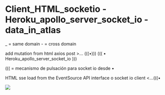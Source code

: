 # Client_HTML_socketio - Heroku_apollo_server_socket_io - data_in_atlas

_ = same domain - = cross domain

add mutation from html axios post >... (((•))) 
((( • Heroku_apollo_server_socket_io )))

((( = mecanismo de pulsación para socket io desde •

HTML sse load from the EventSource API interface o socket io client <...(((•

<img src="https://user-images.githubusercontent.com/25323947/72556878-94f69480-386d-11ea-8ef9-ad568d621fb2.png">


